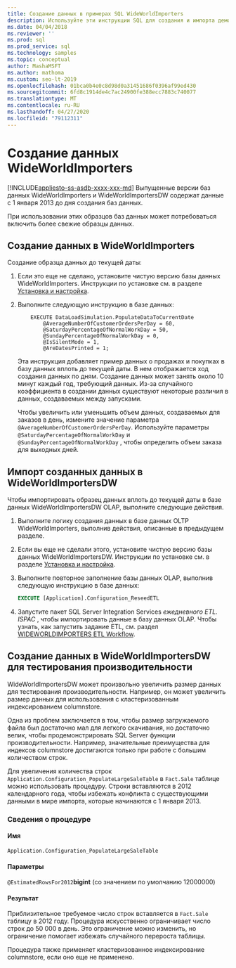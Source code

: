 ```yaml
---
title: Создание данных в примерах SQL WideWorldImporters
description: Используйте эти инструкции SQL для создания и импорта демонстрационных данных до текущей даты для образцов баз данных WideWorldImporters.
ms.date: 04/04/2018
ms.reviewer: ''
ms.prod: sql
ms.prod_service: sql
ms.technology: samples
ms.topic: conceptual
author: MashaMSFT
ms.author: mathoma
ms.custom: seo-lt-2019
ms.openlocfilehash: 01bca0b4e0c8d98d0a31451686f0396af99ed430
ms.sourcegitcommit: 6fd8c1914de4c7ac24900fe388ecc7883c740077
ms.translationtype: MT
ms.contentlocale: ru-RU
ms.lasthandoff: 04/27/2020
ms.locfileid: "79112311"
---
```

# <a name="wideworldimporters-data-generation"></a>Создание данных WideWorldImporters
[!INCLUDE[appliesto-ss-asdb-xxxx-xxx-md](../includes/appliesto-ss-asdb-xxxx-xxx-md.md)]
Выпущенные версии баз данных WideWorldImporters и WideWorldImportersDW содержат данные с 1 января 2013 до дня создания баз данных.

При использовании этих образцов баз данных может потребоваться включить более свежие образцы данных.

## <a name="data-generation-in-wideworldimporters"></a>Создание данных в WideWorldImporters

Создание образца данных до текущей даты:

1. Если это еще не сделано, установите чистую версию базы данных WideWorldImporters. Инструкции по установке см. в разделе [Установка и настройка](wide-world-importers-oltp-install-configure.md).
2. Выполните следующую инструкцию в базе данных:

    ```
        EXECUTE DataLoadSimulation.PopulateDataToCurrentDate
            @AverageNumberOfCustomerOrdersPerDay = 60,
            @SaturdayPercentageOfNormalWorkDay = 50,
            @SundayPercentageOfNormalWorkDay = 0,
            @IsSilentMode = 1,
            @AreDatesPrinted = 1;
    ```

    Эта инструкция добавляет пример данных о продажах и покупках в базу данных вплоть до текущей даты. В нем отображается ход создания данных по дням. Создание данных может занять около 10 минут каждый год, требующий данных. Из-за случайного коэффициента в создании данных существуют некоторые различия в данных, создаваемых между запусками.

    Чтобы увеличить или уменьшить объем данных, создаваемых для заказов в день, измените значение параметра `@AverageNumberOfCustomerOrdersPerDay`. Используйте параметры `@SaturdayPercentageOfNormalWorkDay` и `@SundayPercentageOfNormalWorkDay` , чтобы определить объем заказа для выходных дней.

## <a name="import-generated-data-in-wideworldimportersdw"></a>Импорт созданных данных в WideWorldImportersDW

Чтобы импортировать образец данных вплоть до текущей даты в базе данных WideWorldImportersDW OLAP, выполните следующие действия.

1. Выполните логику создания данных в базе данных OLTP WideWorldImporters, выполнив действия, описанные в предыдущем разделе.
2. Если вы еще не сделали этого, установите чистую версию базы данных WideWorldImportersDW. Инструкции по установке см. в разделе [Установка и настройка](wide-world-importers-oltp-install-configure.md).
3. Выполните повторное заполнение базы данных OLAP, выполнив следующую инструкцию в базе данных:

    ```sql
    EXECUTE [Application].Configuration_ReseedETL
    ```

4. Запустите пакет SQL Server Integration Services *ежедневного ETL. ISPAC* , чтобы импортировать данные в базу данных OLAP. Чтобы узнать, как запустить задание ETL, см. раздел [WIDEWORLDIMPORTERS ETL Workflow](wide-world-importers-perform-etl.md).

## <a name="generate-data-in-wideworldimportersdw-for-performance-testing"></a>Создание данных в WideWorldImportersDW для тестирования производительности

WideWorldImportersDW может произвольно увеличить размер данных для тестирования производительности. Например, он может увеличить размер данных для использования с кластеризованным индексированием columnstore.

Одна из проблем заключается в том, чтобы размер загружаемого файла был достаточно мал для легкого скачивания, но достаточно велик, чтобы продемонстрировать SQL Server функции производительности. Например, значительные преимущества для индексов columnstore достигаются только при работе с большим количеством строк. 

Для увеличения количества строк `Application.Configuration_PopulateLargeSaleTable` в `Fact.Sale` таблице можно использовать процедуру. Строки вставляются в 2012 календарного года, чтобы избежать конфликта с существующими данными в мире импорта, которые начинаются с 1 января 2013.

### <a name="procedure-details"></a>Сведения о процедуре

#### <a name="name"></a>Имя

    Application.Configuration_PopulateLargeSaleTable

#### <a name="parameters"></a>Параметры

  `@EstimatedRowsFor2012`**bigint** (со значением по умолчанию 12000000)

#### <a name="result"></a>Результат

Приблизительное требуемое число строк вставляется в `Fact.Sale` таблицу в 2012 году. Процедура искусственно ограничивает число строк до 50 000 в день. Это ограничение можно изменить, но ограничение помогает избежать случайного перероста таблицы.

Процедура также применяет кластеризованное индексирование columnstore, если оно еще не применено.
